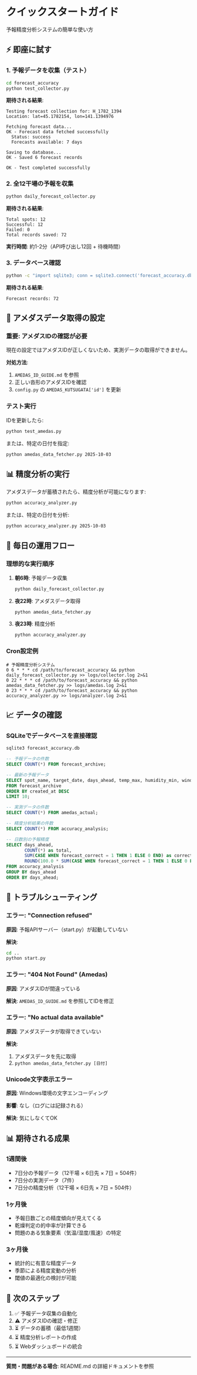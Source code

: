 # クイックスタートガイド

予報精度分析システムの簡単な使い方

## ⚡ 即座に試す

### 1. 予報データを収集（テスト）

```bash
cd forecast_accuracy
python test_collector.py
```

**期待される結果**:
```
Testing forecast collection for: H_1782_1394
Location: lat=45.1782154, lon=141.1394976

Fetching forecast data...
OK - Forecast data fetched successfully
  Status: success
  Forecasts available: 7 days

Saving to database...
OK - Saved 6 forecast records

OK - Test completed successfully
```

### 2. 全12干場の予報を収集

```bash
python daily_forecast_collector.py
```

**期待される結果**:
```
Total spots: 12
Successful: 12
Failed: 0
Total records saved: 72
```

**実行時間**: 約1-2分（API呼び出し12回 + 待機時間）

### 3. データベース確認

```bash
python -c "import sqlite3; conn = sqlite3.connect('forecast_accuracy.db'); cursor = conn.cursor(); cursor.execute('SELECT COUNT(*) FROM forecast_archive'); print(f'Forecast records: {cursor.fetchone()[0]}'); conn.close()"
```

**期待される結果**:
```
Forecast records: 72
```

## 🔧 アメダスデータ取得の設定

### 重要: アメダスIDの確認が必要

現在の設定ではアメダスIDが正しくないため、実測データの取得ができません。

**対処方法**:
1. `AMEDAS_ID_GUIDE.md` を参照
2. 正しい沓形のアメダスIDを確認
3. `config.py` の `AMEDAS_KUTSUGATA['id']` を更新

### テスト実行

IDを更新したら:

```bash
python test_amedas.py
```

または、特定の日付を指定:

```bash
python amedas_data_fetcher.py 2025-10-03
```

## 📊 精度分析の実行

アメダスデータが蓄積されたら、精度分析が可能になります:

```bash
python accuracy_analyzer.py
```

または、特定の日付を分析:

```bash
python accuracy_analyzer.py 2025-10-03
```

## 🔄 毎日の運用フロー

### 理想的な実行順序

1. **朝6時**: 予報データ収集
   ```bash
   python daily_forecast_collector.py
   ```

2. **夜22時**: アメダスデータ取得
   ```bash
   python amedas_data_fetcher.py
   ```

3. **夜23時**: 精度分析
   ```bash
   python accuracy_analyzer.py
   ```

### Cron設定例

```cron
# 予報精度分析システム
0 6 * * * cd /path/to/forecast_accuracy && python daily_forecast_collector.py >> logs/collector.log 2>&1
0 22 * * * cd /path/to/forecast_accuracy && python amedas_data_fetcher.py >> logs/amedas.log 2>&1
0 23 * * * cd /path/to/forecast_accuracy && python accuracy_analyzer.py >> logs/analyzer.log 2>&1
```

## 📈 データの確認

### SQLiteでデータベースを直接確認

```bash
sqlite3 forecast_accuracy.db
```

```sql
-- 予報データの件数
SELECT COUNT(*) FROM forecast_archive;

-- 最新の予報データ
SELECT spot_name, target_date, days_ahead, temp_max, humidity_min, wind_speed_avg
FROM forecast_archive
ORDER BY created_at DESC
LIMIT 10;

-- 実測データの件数
SELECT COUNT(*) FROM amedas_actual;

-- 精度分析結果の件数
SELECT COUNT(*) FROM accuracy_analysis;

-- 日数別の予報精度
SELECT days_ahead,
       COUNT(*) as total,
       SUM(CASE WHEN forecast_correct = 1 THEN 1 ELSE 0 END) as correct,
       ROUND(100.0 * SUM(CASE WHEN forecast_correct = 1 THEN 1 ELSE 0 END) / COUNT(*), 1) as accuracy_pct
FROM accuracy_analysis
GROUP BY days_ahead
ORDER BY days_ahead;
```

## 🐛 トラブルシューティング

### エラー: "Connection refused"

**原因**: 予報APIサーバー（start.py）が起動していない

**解決**:
```bash
cd ..
python start.py
```

### エラー: "404 Not Found" (Amedas)

**原因**: アメダスIDが間違っている

**解決**: `AMEDAS_ID_GUIDE.md` を参照してIDを修正

### エラー: "No actual data available"

**原因**: アメダスデータが取得できていない

**解決**:
1. アメダスデータを先に取得
2. `python amedas_data_fetcher.py [日付]`

### Unicode文字表示エラー

**原因**: Windows環境の文字エンコーディング

**影響**: なし（ログには記録される）

**解決**: 気にしなくてOK

## 📊 期待される成果

### 1週間後
- 7日分の予報データ（12干場 × 6日先 × 7日 = 504件）
- 7日分の実測データ（7件）
- 7日分の精度分析（12干場 × 6日先 × 7日 = 504件）

### 1ヶ月後
- 予報日数ごとの精度傾向が見えてくる
- 乾燥判定の的中率が計算できる
- 問題のある気象要素（気温/湿度/風速）の特定

### 3ヶ月後
- 統計的に有意な精度データ
- 季節による精度変動の分析
- 閾値の最適化の検討が可能

## 📝 次のステップ

1. ✅ 予報データ収集の自動化
2. ⚠️ アメダスIDの確認・修正
3. ⏳ データの蓄積（最低1週間）
4. ⏳ 精度分析レポートの作成
5. ⏳ Webダッシュボードの統合

---

**質問・問題がある場合**: README.md の詳細ドキュメントを参照
